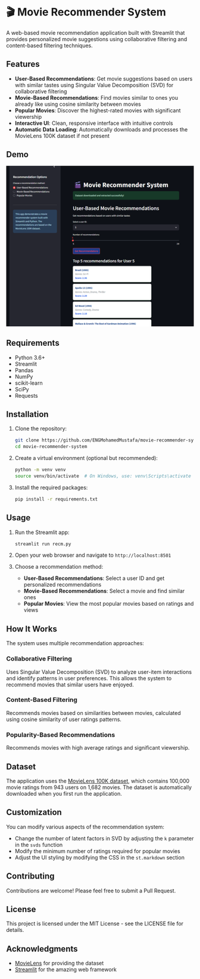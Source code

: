 # 🎬 Movie Recommender System

A web-based movie recommendation application built with Streamlit that provides personalized movie suggestions using collaborative filtering and content-based filtering techniques.

## Features

- **User-Based Recommendations**: Get movie suggestions based on users with similar tastes using Singular Value Decomposition (SVD) for collaborative filtering
- **Movie-Based Recommendations**: Find movies similar to ones you already like using cosine similarity between movies
- **Popular Movies**: Discover the highest-rated movies with significant viewership
- **Interactive UI**: Clean, responsive interface with intuitive controls
- **Automatic Data Loading**: Automatically downloads and processes the MovieLens 100K dataset if not present

## Demo

![Movie Recommender System Demo](https://github.com/ENGMohamedMustafa/Recommendation-systems/blob/main/Moive%20Recommendation-system/Screenshot%206.png)

## Requirements

- Python 3.6+
- Streamlit
- Pandas
- NumPy
- scikit-learn
- SciPy
- Requests

## Installation

1. Clone the repository:
   ```bash
   git clone https://github.com/ENGMohamedMustafa/movie-recommender-system.git
   cd movie-recommender-system
   ```

2. Create a virtual environment (optional but recommended):
   ```bash
   python -m venv venv
   source venv/bin/activate  # On Windows, use: venv\Scripts\activate
   ```

3. Install the required packages:
   ```bash
   pip install -r requirements.txt
   ```

## Usage

1. Run the Streamlit app:
   ```bash
   streamlit run recm.py
   ```

2. Open your web browser and navigate to `http://localhost:8501`

3. Choose a recommendation method:
   - **User-Based Recommendations**: Select a user ID and get personalized recommendations
   - **Movie-Based Recommendations**: Select a movie and find similar ones
   - **Popular Movies**: View the most popular movies based on ratings and views

## How It Works

The system uses multiple recommendation approaches:

### Collaborative Filtering
Uses Singular Value Decomposition (SVD) to analyze user-item interactions and identify patterns in user preferences. This allows the system to recommend movies that similar users have enjoyed.

### Content-Based Filtering
Recommends movies based on similarities between movies, calculated using cosine similarity of user ratings patterns.

### Popularity-Based Recommendations
Recommends movies with high average ratings and significant viewership.

## Dataset

The application uses the [MovieLens 100K dataset](https://grouplens.org/datasets/movielens/100k/), which contains 100,000 movie ratings from 943 users on 1,682 movies. The dataset is automatically downloaded when you first run the application.

## Customization

You can modify various aspects of the recommendation system:

- Change the number of latent factors in SVD by adjusting the `k` parameter in the `svds` function
- Modify the minimum number of ratings required for popular movies
- Adjust the UI styling by modifying the CSS in the `st.markdown` section

## Contributing

Contributions are welcome! Please feel free to submit a Pull Request.

## License

This project is licensed under the MIT License - see the LICENSE file for details.

## Acknowledgments

- [MovieLens](https://grouplens.org/datasets/movielens/) for providing the dataset
- [Streamlit](https://streamlit.io/) for the amazing web framework
